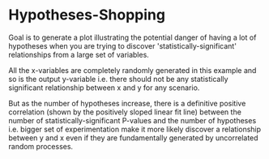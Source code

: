# Hypotheses-Shopping
Goal is to generate a plot illustrating the potential danger of having a lot of hypotheses when you are trying to discover 'statistically-significant' relationships from a large set of variables. 

All the x-variables are completely randomly generated in this example and so is the output y-variable i.e. there should not be any statistically significant relationship between x and y for any scenario.

But as the number of hypotheses increase, there is a definitive positive correlation (shown by the positively sloped linear fit line) between the number of statistically-significant P-values and the number of hypotheses i.e. bigger set of experimentation make it more likely discover a relationship between y and x even if they are fundamentally generated by uncorrelated random processes.
